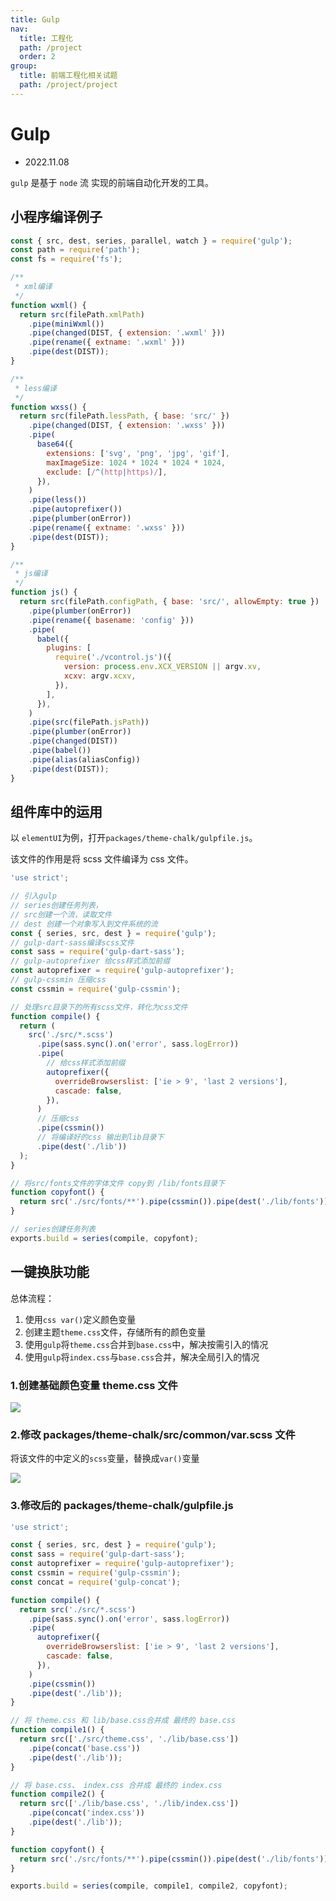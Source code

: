 ```yaml
---
title: Gulp
nav:
  title: 工程化
  path: /project
  order: 2
group:
  title: 前端工程化相关试题
  path: /project/project
---
```


# Gulp

- 2022.11.08

`gulp` 是基于 `node` 流 实现的前端自动化开发的工具。

## 小程序编译例子

```js
const { src, dest, series, parallel, watch } = require('gulp');
const path = require('path');
const fs = require('fs');

/**
 * xml编译
 */
function wxml() {
  return src(filePath.xmlPath)
    .pipe(miniWxml())
    .pipe(changed(DIST, { extension: '.wxml' }))
    .pipe(rename({ extname: '.wxml' }))
    .pipe(dest(DIST));
}

/**
 * less编译
 */
function wxss() {
  return src(filePath.lessPath, { base: 'src/' })
    .pipe(changed(DIST, { extension: '.wxss' }))
    .pipe(
      base64({
        extensions: ['svg', 'png', 'jpg', 'gif'],
        maxImageSize: 1024 * 1024 * 1024 * 1024,
        exclude: [/^(http|https)/],
      }),
    )
    .pipe(less())
    .pipe(autoprefixer())
    .pipe(plumber(onError))
    .pipe(rename({ extname: '.wxss' }))
    .pipe(dest(DIST));
}

/**
 * js编译
 */
function js() {
  return src(filePath.configPath, { base: 'src/', allowEmpty: true })
    .pipe(plumber(onError))
    .pipe(rename({ basename: 'config' }))
    .pipe(
      babel({
        plugins: [
          require('./vcontrol.js')({
            version: process.env.XCX_VERSION || argv.xv,
            xcxv: argv.xcxv,
          }),
        ],
      }),
    )
    .pipe(src(filePath.jsPath))
    .pipe(plumber(onError))
    .pipe(changed(DIST))
    .pipe(babel())
    .pipe(alias(aliasConfig))
    .pipe(dest(DIST));
}
```

## 组件库中的运用

以 `elementUI`为例，打开`packages/theme-chalk/gulpfile.js`。

该文件的作用是将 scss 文件编译为 css 文件。

```js
'use strict';

// 引入gulp
// series创建任务列表，
// src创建一个流，读取文件
// dest 创建一个对象写入到文件系统的流
const { series, src, dest } = require('gulp');
// gulp-dart-sass编译scss文件
const sass = require('gulp-dart-sass');
// gulp-autoprefixer 给css样式添加前缀
const autoprefixer = require('gulp-autoprefixer');
// gulp-cssmin 压缩css
const cssmin = require('gulp-cssmin');

// 处理src目录下的所有scss文件，转化为css文件
function compile() {
  return (
    src('./src/*.scss')
      .pipe(sass.sync().on('error', sass.logError))
      .pipe(
        // 给css样式添加前缀
        autoprefixer({
          overrideBrowserslist: ['ie > 9', 'last 2 versions'],
          cascade: false,
        }),
      )
      // 压缩css
      .pipe(cssmin())
      // 将编译好的css 输出到lib目录下
      .pipe(dest('./lib'))
  );
}

// 将src/fonts文件的字体文件 copy到 /lib/fonts目录下
function copyfont() {
  return src('./src/fonts/**').pipe(cssmin()).pipe(dest('./lib/fonts'));
}

// series创建任务列表
exports.build = series(compile, copyfont);
```

## 一键换肤功能

总体流程：

1. 使用`css var()`定义颜色变量
2. 创建主题`theme.css`文件，存储所有的颜色变量
3. 使用`gulp`将`theme.css`合并到`base.css`中，解决按需引入的情况
4. 使用`gulp`将`index.css`与`base.css`合并，解决全局引入的情况

### 1.创建基础颜色变量 theme.css 文件

![](https://p9-juejin.byteimg.com/tos-cn-i-k3u1fbpfcp/52a9c3cab0544603b4a7e5bf9ceb2c20~tplv-k3u1fbpfcp-zoom-in-crop-mark:4536:0:0:0.awebp?)

### 2.修改 packages/theme-chalk/src/common/var.scss 文件

将该文件的中定义的`scss`变量，替换成`var()`变量

![](https://p6-juejin.byteimg.com/tos-cn-i-k3u1fbpfcp/1f5f561727524921b52a52b181a6fbb0~tplv-k3u1fbpfcp-zoom-in-crop-mark:4536:0:0:0.awebp?)

### 3.修改后的 packages/theme-chalk/gulpfile.js

```js
'use strict';

const { series, src, dest } = require('gulp');
const sass = require('gulp-dart-sass');
const autoprefixer = require('gulp-autoprefixer');
const cssmin = require('gulp-cssmin');
const concat = require('gulp-concat');

function compile() {
  return src('./src/*.scss')
    .pipe(sass.sync().on('error', sass.logError))
    .pipe(
      autoprefixer({
        overrideBrowserslist: ['ie > 9', 'last 2 versions'],
        cascade: false,
      }),
    )
    .pipe(cssmin())
    .pipe(dest('./lib'));
}

// 将 theme.css 和 lib/base.css合并成 最终的 base.css
function compile1() {
  return src(['./src/theme.css', './lib/base.css'])
    .pipe(concat('base.css'))
    .pipe(dest('./lib'));
}

// 将 base.css、 index.css 合并成 最终的 index.css
function compile2() {
  return src(['./lib/base.css', './lib/index.css'])
    .pipe(concat('index.css'))
    .pipe(dest('./lib'));
}

function copyfont() {
  return src('./src/fonts/**').pipe(cssmin()).pipe(dest('./lib/fonts'));
}

exports.build = series(compile, compile1, compile2, copyfont);
```
